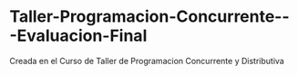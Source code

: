 # Taller-Programacion-Concurrente---Evaluacion-Final
Creada en el Curso de Taller de Programacion Concurrente y Distributiva
